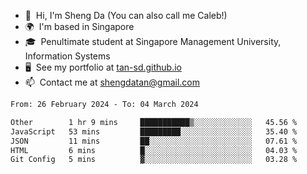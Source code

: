 <!---
tan-sd/tan-sd is a ✨ special ✨ repository because its `README.md` (this file) appears on your GitHub profile.
You can click the Preview link to take a look at your changes.
--->
- 👋  Hi, I'm Sheng Da (You can also call me Caleb!)
- 🌍  I'm based in Singapore
- 🎓  Penultimate student at Singapore Management University, Information Systems
- 🖥️  See my portfolio at [tan-sd.github.io](https://tan-sd.github.io/)
- 📫  Contact me at [shengdatan@gmail.com](mailto:shengdatan@gmail.com)

<!--START_SECTION:waka-->

```txt
From: 26 February 2024 - To: 04 March 2024

Other        1 hr 9 mins     ███████████▒░░░░░░░░░░░░░   45.56 %
JavaScript   53 mins         █████████░░░░░░░░░░░░░░░░   35.40 %
JSON         11 mins         ██░░░░░░░░░░░░░░░░░░░░░░░   07.61 %
HTML         6 mins          █░░░░░░░░░░░░░░░░░░░░░░░░   04.03 %
Git Config   5 mins          ▓░░░░░░░░░░░░░░░░░░░░░░░░   03.28 %
```

<!--END_SECTION:waka-->
